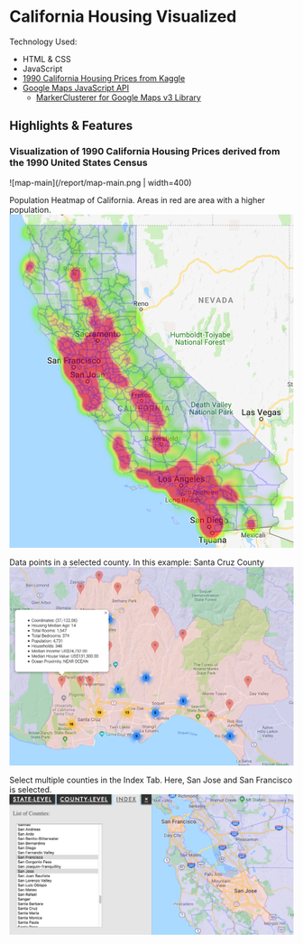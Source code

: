 # California Housing Visualized

Technology Used:
* HTML & CSS
* JavaScript
* [1990 California Housing Prices from Kaggle](https://www.kaggle.com/camnugent/california-housing-prices)
* [Google Maps JavaScript API](https://developers.google.com/maps/documentation/javascript/reference/)
  * [MarkerClusterer for Google Maps v3 Library](https://github.com/googlemaps/v3-utility-library/tree/master/markerclusterer)

## Highlights & Features

### Visualization of 1990 California Housing Prices derived from the 1990 United States Census

![map-main](/report/map-main.png | width=400)

Population Heatmap of California. Areas in red are area with a higher population.
![heatmap-population](/report/state-level-heatmap-population.png)

Data points in a selected county. In this example: Santa Cruz County
![county-level-tab-markers](/report/county-level-tab-markers.png)

Select multiple counties in the Index Tab. Here, San Jose and San Francisco is selected.
![index-tab-select](/report/index-tab-select.png)
